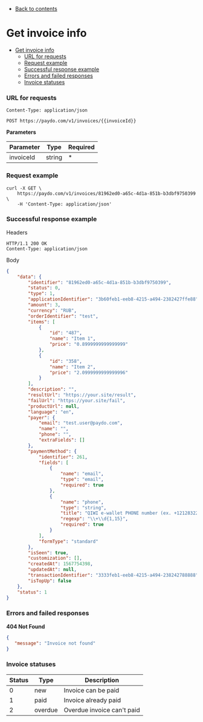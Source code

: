* [Back to contents](../Readme.md#contents)

# Get invoice info

* [Get invoice info](#get-invoice-info)
    * [URL for requests](#url-for-requests)
    * [Request example](#request-example)
    * [Successful response example](#successful-response-example)
    * [Errors and failed responses](#errors-and-failed-responses)
    * [Invoice statuses](#invoice-statuses)

### URL for requests

`Content-Type: application/json`

`POST https://paydo.com/v1/invoices/{{invoiceId}}`

**Parameters**

Parameter   |  Type  |  Required |
------------|--------|-----------| 
invoiceId   | string |     *     |

### Request example

```shell script
curl -X GET \
    https://paydo.com/v1/invoices/81962ed0-a65c-4d1a-851b-b3dbf9750399 \
    -H 'Content-Type: application/json'
```

### Successful response example

Headers
```
HTTP/1.1 200 OK
Content-Type: application/json
```

Body
```json
{
    "data": {
        "identifier": "81962ed0-a65c-4d1a-851b-b3dbf9750399",
        "status": 0,
        "type": 1,
        "applicationIdentifier": "3b60feb1-eeb8-4215-a494-2382427ffe88",
        "amount": 3,
        "currency": "RUB",
        "orderIdentifier": "test",
        "items": [
            {
                "id": "487",
                "name": "Item 1",
                "price": "0.8999999999999999"
            },
            {
                "id": "358",
                "name": "Item 2",
                "price": "2.0999999999999996"
            }
        ],
        "description": "",
        "resultUrl": "https://your.site/result",
        "failUrl": "https://your.site/fail",
        "productUrl": null,
        "language": "en",
        "payer": {
            "email": "test.user@paydo.com",
            "name": "",
            "phone": "",
            "extraFields": []
        },
        "paymentMethod": {
            "identifier": 261,
            "fields": [
                {
                    "name": "email",
                    "type": "email",
                    "required": true
                },
                {
                    "name": "phone",
                    "type": "string",
                    "title": "QIWI e-wallet PHONE number (ex. +12128322000)",
                    "regexp": "\\+\\d{1,15}",
                    "required": true
                }
            ],
            "formType": "standard"
        },
        "isSeen": true,
        "customization": [],
        "createdAt": 1567754398,
        "updatedAt": null,
        "transactionIdentifier": "3333feb1-eeb8-4215-a494-238242788888",
        "isTopUp": false
    },
    "status": 1
}
```

### Errors and failed responses

**404 Not Found**
```json
{
   "message": "Invoice not found"
}
```


### Invoice statuses

Status      |  Type    |  Description                |
------------|----------|-----------------------------| 
0           | new      |  Invoice can be paid        |
1           | paid     |  Invoice already paid       |
2           | overdue  |  Overdue invoice can't paid |
